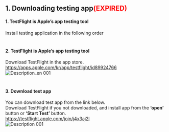 ## 1. Downloading testing app<span style="color:red">(EXPIRED)</span>
#### 1. TestFlight is Apple’s app testing tool
Install testing application in the following order
#
#### 2. TestFlight is Apple’s app testing tool
Download TestFlight in the app store.<br>
https://apps.apple.com/kr/app/testflight/id89924766
<br>
![Description_en 001](https://github.com/DHIGHSOUL/UbicompLab-KNIH_iOSDataCollection/assets/73047755/dbbdf275-8b1d-4aca-acc3-eec849a6c084)
#
#### 3. Download test app
You can download test app from the link below.<br>
Download TestFlight if you not downloaded, and install app from the **‘open’** button or **‘Start Test’** button.<br>
https://testflight.apple.com/join/j4x3aj2l
<br>
![Description 001](https://github.com/DHIGHSOUL/UbicompLab-KNIH_GetAllHealthData/assets/73047755/b9a97999-4c22-418f-a3ae-60a745a1e16b)
